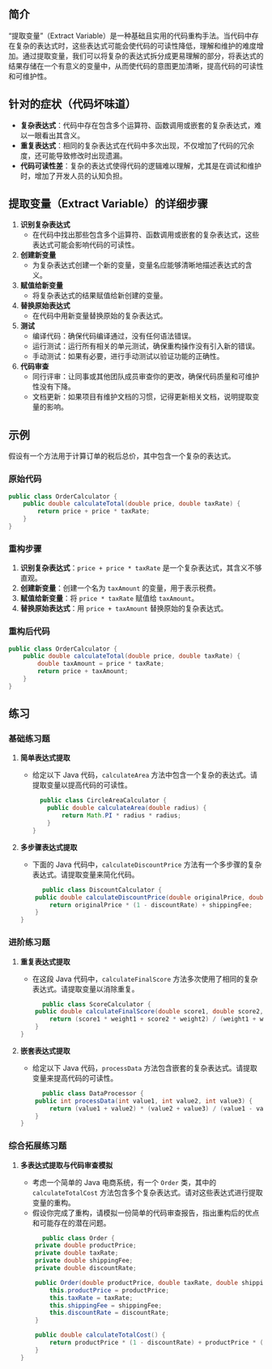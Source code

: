 ## 简介
“提取变量”（Extract Variable）是一种基础且实用的代码重构手法。当代码中存在复杂的表达式时，这些表达式可能会使代码的可读性降低，理解和维护的难度增加。通过提取变量，我们可以将复杂的表达式拆分成更易理解的部分，将表达式的结果存储在一个有意义的变量中，从而使代码的意图更加清晰，提高代码的可读性和可维护性。

## 针对的症状（代码坏味道）
- **复杂表达式**：代码中存在包含多个运算符、函数调用或嵌套的复杂表达式，难以一眼看出其含义。
- **重复表达式**：相同的复杂表达式在代码中多次出现，不仅增加了代码的冗余度，还可能导致修改时出现遗漏。
- **代码可读性差**：复杂的表达式使得代码的逻辑难以理解，尤其是在调试和维护时，增加了开发人员的认知负担。

## 提取变量（Extract Variable）的详细步骤
1. **识别复杂表达式**
    - 在代码中找出那些包含多个运算符、函数调用或嵌套的复杂表达式，这些表达式可能会影响代码的可读性。
2. **创建新变量**
    - 为复杂表达式创建一个新的变量，变量名应能够清晰地描述表达式的含义。
3. **赋值给新变量**
    - 将复杂表达式的结果赋值给新创建的变量。
4. **替换原始表达式**
    - 在代码中用新变量替换原始的复杂表达式。
5. **测试**
    - 编译代码：确保代码编译通过，没有任何语法错误。
    - 运行测试：运行所有相关的单元测试，确保重构操作没有引入新的错误。
    - 手动测试：如果有必要，进行手动测试以验证功能的正确性。
6. **代码审查**
    - 同行评审：让同事或其他团队成员审查你的更改，确保代码质量和可维护性没有下降。
    - 文档更新：如果项目有维护文档的习惯，记得更新相关文档，说明提取变量的影响。

## 示例
假设有一个方法用于计算订单的税后总价，其中包含一个复杂的表达式。
### 原始代码

```java
public class OrderCalculator {
    public double calculateTotal(double price, double taxRate) {
        return price + price * taxRate;
    }
}
```

### 重构步骤
1. **识别复杂表达式**：`price + price * taxRate` 是一个复杂表达式，其含义不够直观。
2. **创建新变量**：创建一个名为 `taxAmount` 的变量，用于表示税费。
3. **赋值给新变量**：将 `price * taxRate` 赋值给 `taxAmount`。
4. **替换原始表达式**：用 `price + taxAmount` 替换原始的复杂表达式。
### 重构后代码

```java
public class OrderCalculator {
    public double calculateTotal(double price, double taxRate) {
        double taxAmount = price * taxRate;
        return price + taxAmount;
    }
}
```

## 练习
### 基础练习题
1. **简单表达式提取**
   - 给定以下 Java 代码，`calculateArea` 方法中包含一个复杂的表达式。请提取变量以提高代码的可读性。

       ```java
         public class CircleAreaCalculator {
           public double calculateArea(double radius) {
               return Math.PI * radius * radius;
           }
       }
       ```

2. **多步骤表达式提取**
    - 下面的 Java 代码中，`calculateDiscountPrice` 方法有一个多步骤的复杂表达式。请提取变量来简化代码。

    ```java
          public class DiscountCalculator {
        public double calculateDiscountPrice(double originalPrice, double discountRate, double shippingFee) {
            return originalPrice * (1 - discountRate) + shippingFee;
        }
    }
    ```

### 进阶练习题
1. **重复表达式提取**
    - 在这段 Java 代码中，`calculateFinalScore` 方法多次使用了相同的复杂表达式。请提取变量以消除重复。

    ```java
          public class ScoreCalculator {
        public double calculateFinalScore(double score1, double score2, double weight1, double weight2) {
            return (score1 * weight1 + score2 * weight2) / (weight1 + weight2) + (score1 * weight1 + score2 * weight2) / (weight1 + weight2) * 0.1;
        }
    }
    ```
    
2. **嵌套表达式提取**
    - 给定以下 Java 代码，`processData` 方法包含嵌套的复杂表达式。请提取变量来提高代码的可读性。

    ```java
          public class DataProcessor {
        public int processData(int value1, int value2, int value3) {
            return (value1 + value2) * (value2 + value3) / (value1 - value3);
        }
    }
    ```

### 综合拓展练习题
1. **多表达式提取与代码审查模拟**
    - 考虑一个简单的 Java 电商系统，有一个 `Order` 类，其中的 `calculateTotalCost` 方法包含多个复杂表达式。请对这些表达式进行提取变量的重构。
    - 假设你完成了重构，请模拟一份简单的代码审查报告，指出重构后的优点和可能存在的潜在问题。

    ```java
          public class Order {
        private double productPrice;
        private double taxRate;
        private double shippingFee;
        private double discountRate;
    
        public Order(double productPrice, double taxRate, double shippingFee, double discountRate) {
            this.productPrice = productPrice;
            this.taxRate = taxRate;
            this.shippingFee = shippingFee;
            this.discountRate = discountRate;
        }
    
        public double calculateTotalCost() {
            return productPrice * (1 - discountRate) + productPrice * (1 - discountRate) * taxRate + shippingFee;
        }
    }
    ```